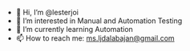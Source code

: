 - 👋 Hi, I’m @lesterjoi
- 👀 I’m interested in Manual and Automation Testing
- 🌱 I’m currently learning Automation
- 📫 How to reach me: ms.ljdalabajan@gmail.com

<!---
lesterjoi/lesterjoi is a ✨ special ✨ repository because its `README.md` (this file) appears on your GitHub profile.
You can click the Preview link to take a look at your changes.
--->
